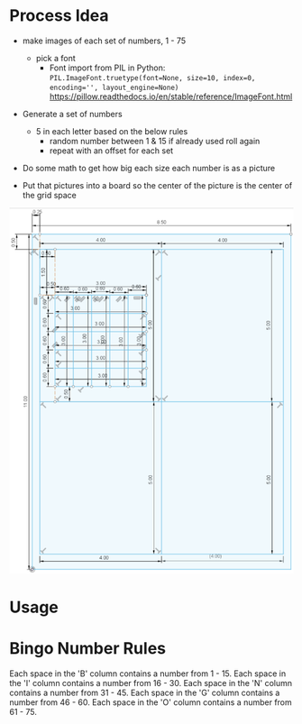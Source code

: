 # Process Idea
- make images of each set of numbers, 1 - 75
    - pick a font
        - Font import from PIL in Python: 
        `PIL.ImageFont.truetype(font=None, size=10, index=0, encoding='', layout_engine=None)`
        https://pillow.readthedocs.io/en/stable/reference/ImageFont.html

- Generate a set of numbers
    - 5 in each letter based on the below rules
        - random number between 1 & 15 if already used roll again
        - repeat with an offset for each set

- Do some math to get how big each size each number is as a picture
- Put that pictures into a board so the center of the picture is the center of the grid space

![image of 8.5x11 paper broken into 4x5 boxes](.\Images\PageLayout.PNG)



# Usage


# Bingo Number Rules
Each space in the 'B' column contains a number from 1 - 15.
Each space in the 'I' column contains a number from 16 - 30.
Each space in the 'N' column contains a number from 31 - 45.
Each space in the 'G' column contains a number from 46 - 60.
Each space in the 'O' column contains a number from 61 - 75.
